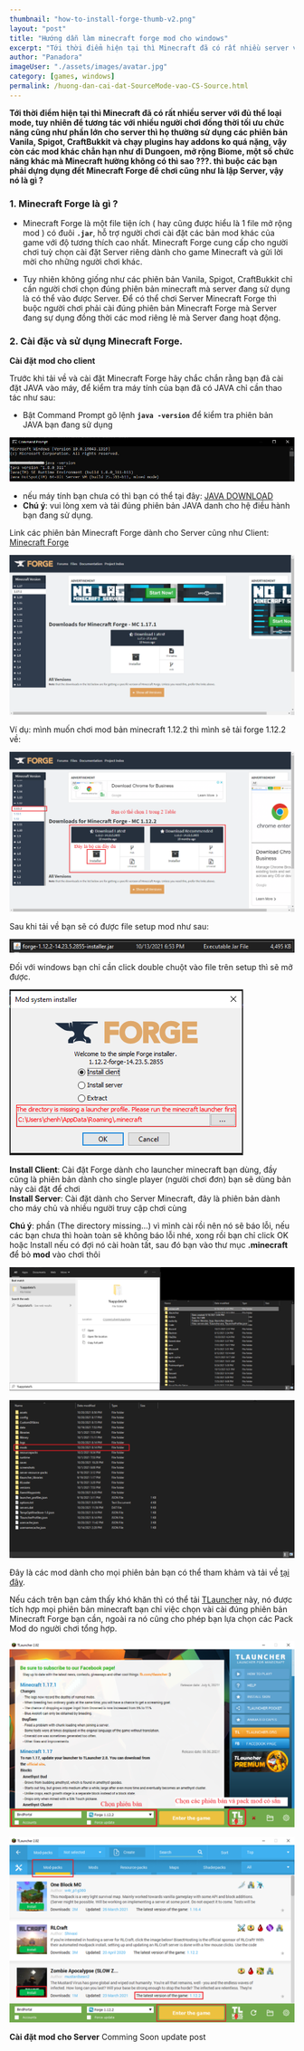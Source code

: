 ```yaml
---
thumbnail: "how-to-install-forge-thumb-v2.png"
layout: "post"
title: "Hướng dẫn làm minecraft forge mod cho windows"
excerpt: "Tới thời điểm hiện tại thì Minecraft đã có rất nhiều server với đủ thể loại mode"
author: "Panadora"
imageUser: "./assets/images/avatar.jpg"
category: [games, windows]
permalink: /huong-dan-cai-dat-SourceMode-vao-CS-Source.html
---
```


**Tới thời điểm hiện tại thì Minecraft đã có rất nhiều server với đủ thể loại mode, tuy nhiên để tương tác với nhiều người chơi đồng thời tối ưu chức năng cũng như phần lớn cho server thì họ thường sử dụng các phiên bản Vanila, Spigot, CraftBukkit và chạy plugins hay addons ko quá nặng, vậy còn các mod khác chẳn hạn như đi Dungoen, mở rộng Biome, một số chức năng khác mà Minecraft hường không có thì sao ???. thì buộc các bạn phải dựng dụng đết Minecraft Forge để chơi cũng như là lập Server, vậy nó là gì ?**

### 1. Minecraft Forge là gì ? ###

- Minecraft Forge là một file tiện ích ( hay cũng được hiểu là 1 file mở rộng mod ) có đuôi **`.jar`**, hỗ trợ người chơi cài đặt các bản mod khác của game với độ tương thích cao nhất. Minecraft Forge cung cấp cho người chơi tuỳ chọn cài đặt Server riêng dành cho game Minecraft và gửi lời mời cho những người chơi khác.

- Tuy nhiên không giống như các phiên bản Vanila, Spigot, CraftBukkit chỉ cần người chơi chọn đúng phiên bản minecraft mà server đang sử dụng là có thể vào được Server. Để có thể chơi Server Minecraft Forge thì buộc người chơi phải cài đúng phiên bản Minecraft Forge mà Server đang sự dụng đồng thời các mod riêng lẻ mà Server đang hoạt động.

### 2. Cài đặc và sử dụng Minecraft Forge. ###

**Cài đặt mod cho client**

Trước khi tải về và cài đặt Minecraft Forge hãy chắc chắn rằng bạn đã cài đặt JAVA vào máy, để kiểm tra máy tính của bạn đã có JAVA chỉ cần thao tác như sau: 

- Bật Command Prompt gõ lệnh **`java -version`** để kiểm tra phiên bản JAVA bạn đang sử dụng

![JAVA VERSION](../assets/images/check_java.png)

- nếu máy tính bạn chưa có thì bạn có thể tại đây: [JAVA DOWNLOAD](https://www.java.com/en/download/manual.jsp)
- **Chú ý**: vui lòng xem và tải đúng phiên bản JAVA danh cho hệ điều hành bạn đang sử dụng.

Link các phiên bản Minecraft Forge dành cho Server cũng như Client: [Minecraft Forge](https://files.minecraftforge.net/net/minecraftforge/forge/)

![MINECRAFT FORGE](../assets/images/minecraft_forge.png)

Ví dụ: mình muốn chơi mod bản minecraft 1.12.2 thì mình sẽ tải forge 1.12.2 về:

![Download Minecraft Forge](../assets/images/download_minecraft_forge.png)

Sau khi tải về bạn sẽ có được file setup mod như sau:

![Setup File Minecraft Forge](../assets/images/file_minecraft_forge.PNG)

Đối với windows bạn chỉ cần click double chuột vào file trên setup thì sẽ mở được.

![Install Minecraft Forge](../assets/images/install_minecraft_forge.PNG)

**Install Client**: Cài đặt Forge dành cho launcher minecraft bạn dùng, đầy cũng là phiên bản dành cho single player (người chơi đơn) bạn sẽ dùng bản này cài đặt để chơi<br>
**Install Server**: Cài đặt dành cho Server Minecraft, đây là phiên bản dành cho máy chủ và nhiều người truy cập chơi cùng

**Chú ý**: phần (The directory missing...) vì mình cài rồi nên nó sẽ báo lỗi, nếu các bạn chưa thì hoàn toàn sẽ không báo lỗi nhé, xong rồi bạn chỉ click OK hoặc Install nếu có đợi nó cài hoàn tất, sau đó bạn vào thư mục **.minecraft** để bỏ **mod** vào chơi thôi

![Open Folder Minecrat](../assets/images/open_minecraft_folder.png)

![Add Mod Minecraft](../assets/images/add_mod_minecraft.png)

Đây là các mod dành cho mọi phiên bản bạn có thể tham khảm và tải về [tại đây](https://www.9minecraft.net/tag/minecraft-1-12-2-mods/).

Nếu cách trên bạn cảm thấy khó khăn thì có thể tải [TLauncher](https://tlauncher.org/en/) này, nó được tích hợp mọi phiên bản minecraft bạn chỉ việc chọn vài cài đúng phiên bản Minecraft Forge bạn cần, ngoài ra nó cũng cho phép bạn lựa chọn các Pack Mod do người chơi tổng hợp.

![TLauncher Install Mod](../assets/images/TLauncher_Install_Mod.png)

![TLauncer Install Pack Mod](../assets/images/TLauncher_install_Pack_Mod.png)

**Cài đặt mod cho Server** Comming Soon update post
